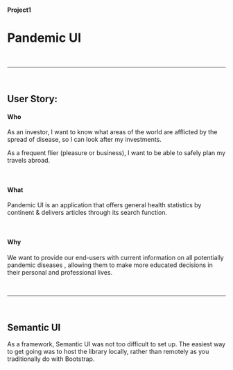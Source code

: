 #### Project1
# Pandemic UI
<br>

---

<br>

## User Story:

#### Who

As an investor, I want to know what areas of the world are afflicted by the spread of disease, so I can look after my investments.

As a frequent flier (pleasure or business), I want to be able to safely plan my travels abroad.

<br>

#### What

Pandemic UI is an application that offers general health statistics by continent & delivers articles through its search function.

<br>

#### Why

We want to provide our end-users with current information on all potentially pandemic diseases , allowing them to make more educated decisions in their personal and professional lives.

<br>

---

<br>

## Semantic UI

As a framework, Semantic UI was not too difficult to set up.  The easiest way to get going was to host the library locally, rather than remotely as you traditionally do with Bootstrap.